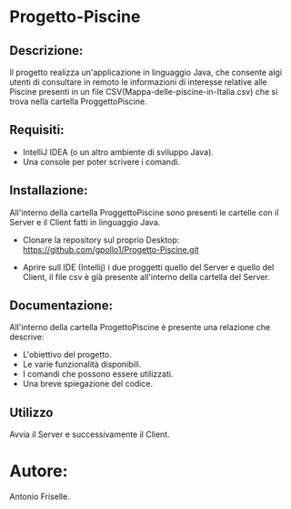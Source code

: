 # Progetto-Piscine
## Descrizione: 
Il progetto realizza un'applicazione in linguaggio Java, che consente algi utenti di consultare in remoto le informazioni di interesse relative alle Piscine presenti in un file CSV(Mappa-delle-piscine-in-Italia.csv) che si trova nella cartella ProggettoPiscine.
## Requisiti:
- IntelliJ IDEA (o un altro ambiente di sviluppo Java).
- Una console per poter scrivere i comandi.
## Installazione:
All'interno della cartella ProggettoPiscine sono presenti le cartelle con il Server e il Client fatti in linguaggio Java.

- Clonare la repository sul proprio Desktop: https://github.com/gpollo1/Progetto-Piscine.git

- Aprire sull IDE (Intellij) i due proggetti quello del Server e quello del Client, il file csv è già presente all'interno della cartella del Server.
## Documentazione: 
All'interno della cartella ProgettoPiscine è presente una relazione che descrive:
- L'obiettivo del progetto.
- Le varie funzionalità disponibili.
- I comandi che possono essere utilizzati.
- Una breve spiegazione del codice.

## Utilizzo
Avvia il Server e successivamente il Client.

# Autore:
Antonio Friselle.
